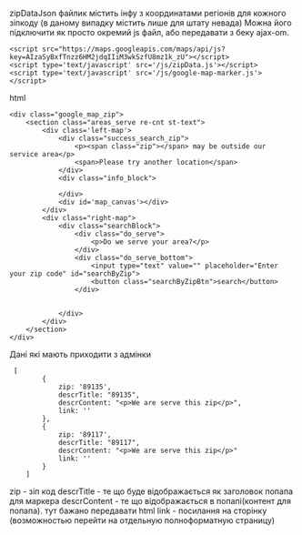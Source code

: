 zipDataJson файлик містить інфу з координатами регіонів для кожного зіпкоду (в даному випадку містить лише для штату невада)
Можна його підключити як просто окремий js файл, або передавати з беку ajax-om. 
 
```
<script src="https://maps.googleapis.com/maps/api/js?key=AIzaSyBxfTnzz6HM2jdqIIiM3wkSzfU8mz1k_zU"></script>
<script type='text/javascript' src='/js/zipData.js'></script>
<script type='text/javascript' src='/js/google-map-marker.js'></script>

```

html
```
<div class="google_map_zip">
    <section class="areas_serve re-cnt st-text">
        <div class='left-map'>
            <div class="success_search_zip">
                <p><span class="zip"></span> may be outside our service area</p>
                <span>Please try another location</span>
            </div>
            <div class="info_block">

            </div>
            <div id='map_canvas'></div>
        </div>
        <div class="right-map">
            <div class="searchBlock">
                <div class="do_serve">
                    <p>Do we serve your area?</p>
                </div>
                <div class="do_serve_bottom">
                    <input type="text" value="" placeholder="Enter your zip code" id="searchByZip">
                    <button class="searchByZipBtn">search</button>
                </div>


            </div>
        </div>
    </section>
</div>

```

Дані які мають приходити з адмінки
```
 [
        {
            zip: '89135',
            descrTitle: "89135",
            descrContent: "<p>We are serve this zip</p>",
            link: ''
        },
        {
            zip: '89117',
            descrTitle: "89117",
            descrContent: "<p>We are serve this zip</p>"
            link: ''
        }
    ]
```
zip - зіп код
descrTitle - те що буде відображається як заголовок попапа для маркера
descrContent - те що відображається в попапі(контент для попапа). тут бажано передавати html
link - посилання на сторінку (возможностью перейти на отдельную полноформатную страницу) 


